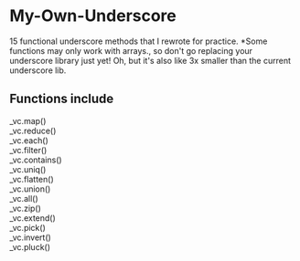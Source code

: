 My-Own-Underscore
=================

15 functional underscore methods that I rewrote for practice. *Some functions may only work with arrays., so don't go replacing your underscore library just yet! Oh, but it's also like 3x smaller than the current underscore lib.

Functions include
-----------------

_vc.map()  
_vc.reduce()  
_vc.each()  
_vc.filter()  
_vc.contains()  
_vc.uniq()  
_vc.flatten()  
_vc.union()  
_vc.all()  
_vc.zip()  
_vc.extend()  
_vc.pick()  
_vc.invert()  
_vc.pluck()  


